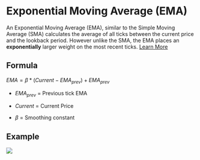 # Exponential Moving Average (EMA)

An Exponential Moving Average (EMA), similar to the Simple Moving Average (SMA) calculates the average of all ticks between the current price and the lookback period. However unlike the SMA, the EMA places an __exponentially__ larger weight on the most recent ticks. [Learn More](https://www.investopedia.com/terms/e/ema.asp)

## Formula

$EMA= \beta * (Current - EMA_{prev}) + EMA_{prev}$

* $EMA_{prev}$ = Previous tick EMA

* $Current$ = Current Price

* $\beta$ = Smoothing constant

## Example

![](https://doc-assets-k7d4.s3.amazonaws.com/ema-indicator.png)
